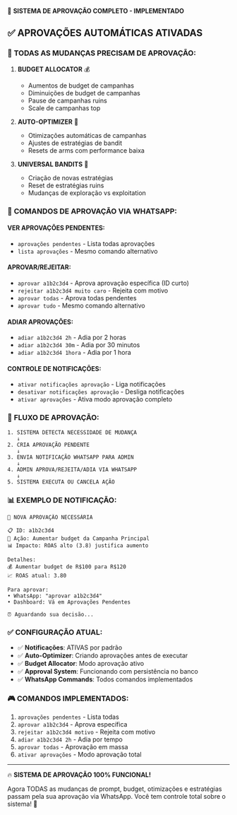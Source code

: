 🔔 **SISTEMA DE APROVAÇÃO COMPLETO - IMPLEMENTADO**

## ✅ APROVAÇÕES AUTOMÁTICAS ATIVADAS

### 🎯 **TODAS AS MUDANÇAS PRECISAM DE APROVAÇÃO:**

1. **BUDGET ALLOCATOR** 💰
   - Aumentos de budget de campanhas
   - Diminuições de budget de campanhas  
   - Pause de campanhas ruins
   - Scale de campanhas top

2. **AUTO-OPTIMIZER** 🤖
   - Otimizações automáticas de campanhas
   - Ajustes de estratégias de bandit
   - Resets de arms com performance baixa

3. **UNIVERSAL BANDITS** 🎰
   - Criação de novas estratégias
   - Reset de estratégias ruins
   - Mudanças de exploração vs exploitation

### 📱 **COMANDOS DE APROVAÇÃO VIA WHATSAPP:**

#### **VER APROVAÇÕES PENDENTES:**
- `aprovações pendentes` - Lista todas aprovações
- `lista aprovações` - Mesmo comando alternativo

#### **APROVAR/REJEITAR:**
- `aprovar a1b2c3d4` - Aprova aprovação específica (ID curto)
- `rejeitar a1b2c3d4 muito caro` - Rejeita com motivo
- `aprovar todas` - Aprova todas pendentes
- `aprovar tudo` - Mesmo comando alternativo

#### **ADIAR APROVAÇÕES:**
- `adiar a1b2c3d4 2h` - Adia por 2 horas
- `adiar a1b2c3d4 30m` - Adia por 30 minutos
- `adiar a1b2c3d4 1hora` - Adia por 1 hora

#### **CONTROLE DE NOTIFICAÇÕES:**
- `ativar notificações aprovação` - Liga notificações
- `desativar notificações aprovação` - Desliga notificações
- `ativar aprovações` - Ativa modo aprovação completo

### 🔄 **FLUXO DE APROVAÇÃO:**

```
1. SISTEMA DETECTA NECESSIDADE DE MUDANÇA
   ↓
2. CRIA APROVAÇÃO PENDENTE
   ↓  
3. ENVIA NOTIFICAÇÃO WHATSAPP PARA ADMIN
   ↓
4. ADMIN APROVA/REJEITA/ADIA VIA WHATSAPP
   ↓
5. SISTEMA EXECUTA OU CANCELA AÇÃO
```

### 📊 **EXEMPLO DE NOTIFICAÇÃO:**

```
🔔 NOVA APROVAÇÃO NECESSÁRIA

📋 ID: a1b2c3d4  
🎯 Ação: Aumentar budget da Campanha Principal
📊 Impacto: ROAS alto (3.8) justifica aumento

Detalhes:
💰 Aumentar budget de R$100 para R$120
📈 ROAS atual: 3.80

Para aprovar:
• WhatsApp: "aprovar a1b2c3d4"
• Dashboard: Vá em Aprovações Pendentes

⏰ Aguardando sua decisão...
```

### ✅ **CONFIGURAÇÃO ATUAL:**

- ✅ **Notificações**: ATIVAS por padrão  
- ✅ **Auto-Optimizer**: Criando aprovações antes de executar
- ✅ **Budget Allocator**: Modo aprovação ativo
- ✅ **Approval System**: Funcionando com persistência no banco
- ✅ **WhatsApp Commands**: Todos comandos implementados

### 🎮 **COMANDOS IMPLEMENTADOS:**

1. `aprovações pendentes` - Lista todas
2. `aprovar a1b2c3d4` - Aprova específica  
3. `rejeitar a1b2c3d4 motivo` - Rejeita com motivo
4. `adiar a1b2c3d4 2h` - Adia por tempo
5. `aprovar todas` - Aprovação em massa
6. `ativar aprovações` - Modo aprovação total

---

🔥 **SISTEMA DE APROVAÇÃO 100% FUNCIONAL!**

Agora TODAS as mudanças de prompt, budget, otimizações e estratégias passam pela sua aprovação via WhatsApp. Você tem controle total sobre o sistema! 👑
